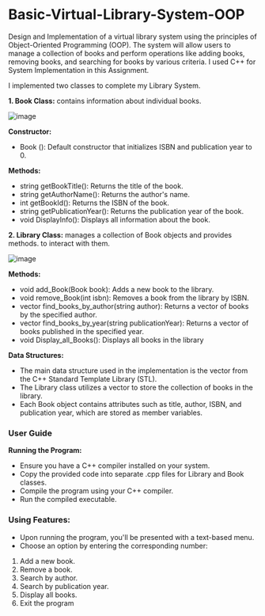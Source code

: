# Basic-Virtual-Library-System-OOP
Design and Implementation of a virtual library system using the principles  of Object-Oriented Programming (OOP). The system will allow users to manage a  collection of books and perform operations like adding books, removing books,  and searching for books by various criteria. I used C++ for System Implementation in this Assignment.



I implemented two classes to complete my Library System.

**1. Book Class:** contains information about individual books.

![image](https://github.com/sahar-hamdi/Basic-Virtual-Library-System-OOP/assets/93557883/d87ac99d-823d-4a92-970d-7c6c57d0dd5a)


**Constructor:**
- Book (): Default constructor that initializes ISBN and publication year to 0.

  
**Methods:**
- string getBookTitle(): Returns the title of the book.
- string getAuthorName(): Returns the author's name.
- int getBookId(): Returns the ISBN of the book.
- string getPublicationYear(): Returns the publication year of the book.
- void DisplayInfo(): Displays all information about the book.

**2. Library Class:** manages a collection of Book objects and provides methods.
to interact with them.

![image](https://github.com/sahar-hamdi/Basic-Virtual-Library-System-OOP/assets/93557883/e630fe01-71fe-41d2-8f2f-f1d20dc17448)

**Methods:**

- void add_Book(Book book): Adds a new book to the library.
- void remove_Book(int isbn): Removes a book from the library by ISBN.
- vector<Book> find_books_by_author(string author): Returns a vector of 
books by the specified author.
- vector<Book> find_books_by_year(string publicationYear): Returns a 
vector of books published in the specified year.
- void Display_all_Books(): Displays all books in the library


**Data Structures:**

- The main data structure used in the implementation is the vector from the 
C++ Standard Template Library (STL).
- The Library class utilizes a vector<Book> to store the collection of books in 
the library.
- Each Book object contains attributes such as title, author, ISBN, and 
publication year, which are stored as member variables.




### **User Guide**


**Running the Program:**

- Ensure you have a C++ compiler installed on your system.
- Copy the provided code into separate .cpp files for Library and Book 
classes.
- Compile the program using your C++ compiler.
- Run the compiled executable.


  
### **Using Features:**

- Upon running the program, you'll be presented with a text-based menu.
- Choose an option by entering the corresponding number:
 1. Add a new book.
 2. Remove a book.
 3. Search by author.
 4. Search by publication year.
 5. Display all books.
 6. Exit the program
